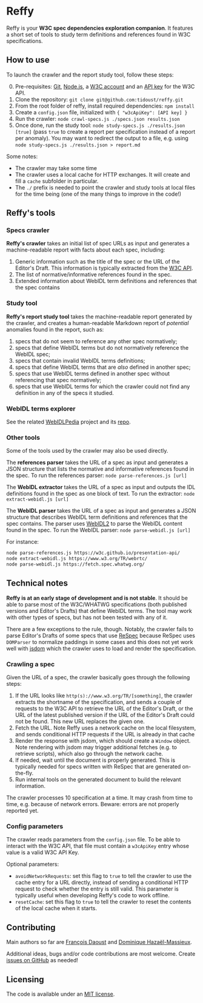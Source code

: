 # Reffy

Reffy is your **W3C spec dependencies exploration companion**. It features a short set of tools to study term definitions and references found in W3C specifications.

## How to use

To launch the crawler and the report study tool, follow these steps:

0. Pre-requisites: [Git](https://git-scm.com/), [Node.js](https://nodejs.org/en/), a [W3C account](https://www.w3.org/accounts/request) and an [API key](https://www.w3.org/users/myprofile/apikeys) for the W3C API.
1. Clone the repository: `git clone git@github.com:tidoust/reffy.git`
2. From the root folder of reffy, install required dependencies: `npm install`
3. Create a `config.json` file, initialized with `{ "w3cApiKey": [API key] }`
3. Run the crawler: `node crawl-specs.js ./specs.json results.json`
4. Once done, run the study tool: `node study-specs.js ./results.json [true]` (pass `true` to create a report per specification instead of a report per anomaly). You may want to redirect the output to a file, e.g. using `node study-specs.js ./results.json > report.md`

Some notes:

* The crawler may take some time
* The crawler uses a local cache for HTTP exchanges. It will create and fill a `cache` subfolder in particular.
* The `./` prefix is needed to point the crawler and study tools at local files for the time being (one of the many things to improve in the code!)

## Reffy's tools

### Specs crawler

**Reffy's crawler** takes an initial list of spec URLs as input and generates a machine-readable report with facts about each spec, including:

1. Generic information such as the title of the spec or the URL of the Editor's Draft. This information is typically extracted from the [W3C API](https://w3c.github.io/w3c-api/).
2. The list of normative/informative references found in the spec.
3. Extended information about WebIDL term definitions and references that the spec contains

### Study tool

**Reffy's report study tool** takes the machine-readable report generated by the crawler, and creates a human-readable Markdown report of *potential* anomalies found in the report, such as:

1. specs that do not seem to reference any other spec normatively;
2. specs that define WebIDL terms but do not normatively reference the WebIDL spec;
3. specs that contain invalid WebIDL terms definitions;
4. specs that define WebIDL terms that are *also* defined in another spec;
5. specs that use WebIDL terms defined in another spec without referencing that spec normatively;
6. specs that use WebIDL terms for which the crawler could not find any definition in any of the specs it studied.

### WebIDL terms explorer

See the related [WebIDLPedia](https://dontcallmedom.github.io/webidlpedia) project and its [repo](https://github.com/dontcallmedom/webidlpedia).

### Other tools

Some of the tools used by the crawler may also be used directly.

The **references parser** takes the URL of a spec as input and generates a JSON structure that lists the normative and informative references found in the spec. To run the references parser: `node parse-references.js [url]`

The **WebIDL extractor** takes the URL of a spec as input and outputs the IDL definitions found in the spec as one block of text. To run the extractor: `node extract-webidl.js [url]`

The **WebIDL parser** takes the URL of a spec as input and generates a JSON structure that describes WebIDL term definitions and references that the spec contains. The parser uses [WebIDL2](https://github.com/darobin/webidl2.js/) to parse the WebIDL content found in the spec. To run the WebIDL parser: `node parse-webidl.js [url]`


For instance:

```bash
node parse-references.js https://w3c.github.io/presentation-api/
node extract-webidl.js https://www.w3.org/TR/webrtc/
node parse-webidl.js https://fetch.spec.whatwg.org/
```

## Technical notes

**Reffy is at an early stage of development and is not stable**. It should be able to parse most of the W3C/WHATWG specifications (both published versions and Editor's Drafts) that define WebIDL terms. The tool may work with other types of specs, but has not been tested with any of it.

There are a few exceptions to the rule, though. Notably, the crawler fails to parse Editor's Drafts of some specs that use [ReSpec](https://github.com/w3c/respec) because ReSpec uses `DOMParser` to normalize paddings in some cases and this does not yet work well with [jsdom](https://github.com/tmpvar/jsdom) which the crawler uses to load and render the specification.

### Crawling a spec

Given the URL of a spec, the crawler basically goes through the following steps:

1. If the URL looks like `http(s)://www.w3.org/TR/[something]`, the crawler extracts the shortname of the specification, and sends a couple of requests to the W3C API to retrieve the URL of the Editor's Draft, or the URL of the latest published version if the URL of the Editor's Draft could not be found. This new URL replaces the given one.
2. Fetch the URL. Note Reffy uses a network cache on the local filesystem, and sends conditional HTTP requests if the URL is already in that cache
3. Render the response with jsdom, which should create a `Window` object. Note rendering with jsdom may trigger additional fetches (e.g. to retrieve scripts), which also go through the network cache.
4. If needed, wait until the document is properly generated. This is typically needed for specs written with ReSpec that are generated on-the-fly.
5. Run internal tools on the generated document to build the relevant information.

The crawler processes 10 specification at a time. It may crash from time to time, e.g. because of network errors. Beware: errors are not properly reported yet.

### Config parameters

The crawler reads parameters from the `config.json` file. To be able to interact with the W3C API, that file must contain a `w3cApiKey` entry whose value is a valid W3C API Key.

Optional parameters:

* `avoidNetworkRequests`: set this flag to `true` to tell the crawler to use the cache entry for a URL directly, instead of sending a conditional HTTP request to check whether the entry is still valid. This parameter is typically useful when developing Reffy's code to work offline.
* `resetCache`: set this flag to `true` to tell the crawler to reset the contents of the local cache when it starts.

## Contributing

Main authors so far are [François Daoust](https://github.com/tidoust/) and [Dominique Hazaël-Massieux](https://github.com/dontcallmedom/).

Additional ideas, bugs and/or code contributions are most welcome. Create [issues on GitHub](https://github.com/tidoust/issues) as needed!


## Licensing

The code is available under an [MIT license](LICENSE).
